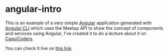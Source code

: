 # angular-intro

This is an example of a very simple [Angular](http://github.com/angular/angular) application generated with [Angular CLI](http://github.com/angular/angular-cli) which uses the Meetup API to show the concept of components and services using Angular, I've created it to do a lecture about it on [CaquiCoders](https://www.meetup.com/CaquiCoders).

You can check it live on [this link](https://alefesouza.github.io/angular-intro).
